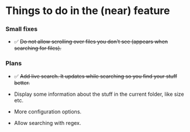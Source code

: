 # Things to do in the (near) feature

### Small fixes

- ✅  ~~Do not allow scrolling over files you don't see (appears when searching for files).~~ 

### Plans

- ✅  ~~Add live search. It updates while searching so you find your stuff better.~~

- Display some information about the stuff in the current folder, like size etc.
- More configuration options.
- Allow searching with regex.
